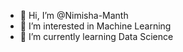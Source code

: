 - 👋 Hi, I’m @Nimisha-Manth
- 👀 I’m interested in Machine Learning
- 🌱 I’m currently learning Data Science 

<!---
Nimisha-Manth/Nimisha-Manth is a ✨ special ✨ repository because its `README.md` (this file) appears on your GitHub profile.
You can click the Preview link to take a look at your changes.
--->
